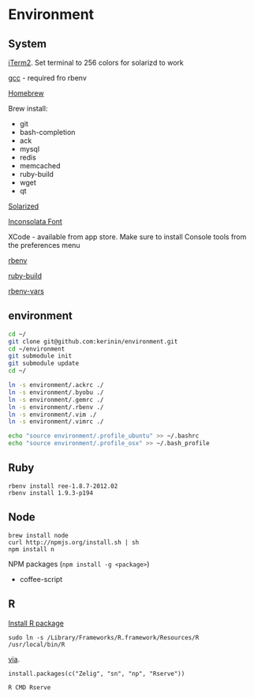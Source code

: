 # Environment

## System

[iTerm2](http://www.iterm2.com/).  Set terminal to 256 colors for solarizd to work

[gcc](http://github.com/kennethreitz/osx-gcc-installer/downloads) - required fro rbenv

[Homebrew](http://mxcl.github.com/homebrew/)

Brew install:

* git
* bash-completion
* ack
* mysql
* redis
* memcached
* ruby-build
* wget
* qt

[Solarized](http://ethanschoonover.com/solarized)

[Inconsolata Font](http://leonardo-m.livejournal.com/77079.html)

XCode - available from app store.  Make sure to install Console tools from the preferences menu

[rbenv](https://github.com/sstephenson/rbenv)
 
[ruby-build](https://github.com/sstephenson/ruby-build)

[rbenv-vars](https://github.com/sstephenson/rbenv-vars)


## environment

``` sh
cd ~/
git clone git@github.com:kerinin/environment.git
cd ~/environment
git submodule init
git submodule update
cd ~/

ln -s environment/.ackrc ./
ln -s environment/.byobu ./
ln -s environment/.gemrc ./
ln -s environment/.rbenv ./
ln -s environment/.vim ./
ln -s environment/.vimrc ./

echo "source environment/.profile_ubuntu" >> ~/.bashrc
echo "source environment/.profile_osx" >> ~/.bash_profile
```


## Ruby

    rbenv install ree-1.8.7-2012.02
    rbenv install 1.9.3-p194

## Node

    brew install node
    curl http://npmjs.org/install.sh | sh
    npm install n

NPM packages (`npm install -g <package>`)

* coffee-script

## R

[Install R package](http://cran.r-project.org/bin/macosx/)

    sudo ln -s /Library/Frameworks/R.framework/Resources/R /usr/local/bin/R
    
[via](http://cran.r-project.org/bin/macosx/RMacOSX-FAQ.html).

    install.packages(c("Zelig", "sn", "np", "Rserve"))

    R CMD Rserve

